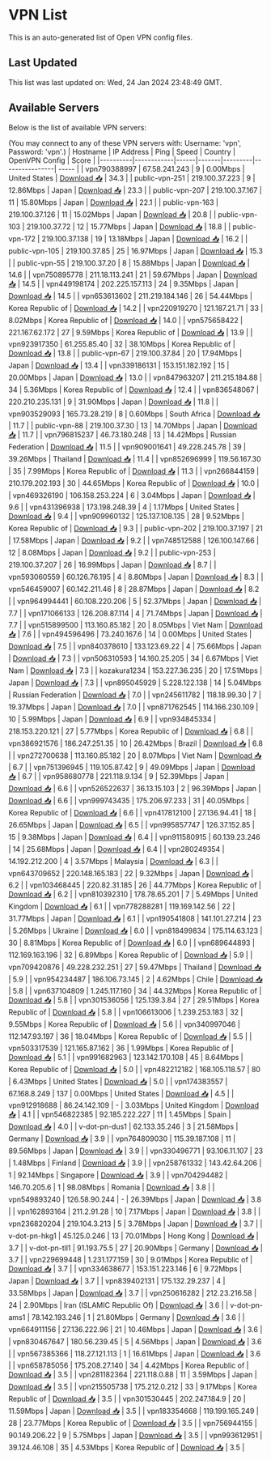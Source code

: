 # VPN List

This is an auto-generated list of Open VPN config files.

## Last Updated

This list was last updated on: Wed, 24 Jan 2024 23:48:49 GMT.

## Available Servers

Below is the list of available VPN servers:

(You may connect to any of these VPN servers with: Username: 'vpn', Password: 'vpn'.)
| Hostname | IP Address | Ping | Speed | Country | OpenVPN Config | Score |
|----------|------------|------|-------|---------|----------------| ----- |
| vpn790388997 | 67.58.241.243 | 9 | 0.00Mbps | United States | [Download 📥](./configs/server_0_US.ovpn) | 34.3 |
| public-vpn-251 | 219.100.37.223 | 9 | 12.86Mbps | Japan | [Download 📥](./configs/server_1_JP.ovpn) | 23.3 |
| public-vpn-207 | 219.100.37.167 | 11 | 15.80Mbps | Japan | [Download 📥](./configs/server_2_JP.ovpn) | 22.1 |
| public-vpn-163 | 219.100.37.126 | 11 | 15.02Mbps | Japan | [Download 📥](./configs/server_3_JP.ovpn) | 20.8 |
| public-vpn-103 | 219.100.37.72 | 12 | 15.77Mbps | Japan | [Download 📥](./configs/server_4_JP.ovpn) | 18.8 |
| public-vpn-172 | 219.100.37.138 | 19 | 13.18Mbps | Japan | [Download 📥](./configs/server_5_JP.ovpn) | 16.2 |
| public-vpn-105 | 219.100.37.85 | 25 | 16.97Mbps | Japan | [Download 📥](./configs/server_6_JP.ovpn) | 15.3 |
| public-vpn-55 | 219.100.37.20 | 8 | 15.88Mbps | Japan | [Download 📥](./configs/server_7_JP.ovpn) | 14.6 |
| vpn750895778 | 211.18.113.241 | 21 | 59.67Mbps | Japan | [Download 📥](./configs/server_8_JP.ovpn) | 14.5 |
| vpn449198174 | 202.225.157.113 | 24 | 9.35Mbps | Japan | [Download 📥](./configs/server_9_JP.ovpn) | 14.5 |
| vpn653613602 | 211.219.184.146 | 26 | 54.44Mbps | Korea Republic of | [Download 📥](./configs/server_10_KR.ovpn) | 14.2 |
| vpn220919270 | 121.187.21.71 | 33 | 8.02Mbps | Korea Republic of | [Download 📥](./configs/server_11_KR.ovpn) | 14.0 |
| vpn575658422 | 221.167.62.172 | 27 | 9.59Mbps | Korea Republic of | [Download 📥](./configs/server_12_KR.ovpn) | 13.9 |
| vpn923917350 | 61.255.85.40 | 32 | 38.10Mbps | Korea Republic of | [Download 📥](./configs/server_13_KR.ovpn) | 13.8 |
| public-vpn-67 | 219.100.37.84 | 20 | 17.94Mbps | Japan | [Download 📥](./configs/server_14_JP.ovpn) | 13.4 |
| vpn339186131 | 153.151.182.192 | 15 | 20.00Mbps | Japan | [Download 📥](./configs/server_15_JP.ovpn) | 13.0 |
| vpn847963207 | 211.215.184.88 | 34 | 5.36Mbps | Korea Republic of | [Download 📥](./configs/server_16_KR.ovpn) | 12.4 |
| vpn836548067 | 220.210.235.131 | 9 | 31.90Mbps | Japan | [Download 📥](./configs/server_17_JP.ovpn) | 11.8 |
| vpn903529093 | 165.73.28.219 | 8 | 0.60Mbps | South Africa | [Download 📥](./configs/server_18_ZA.ovpn) | 11.7 |
| public-vpn-88 | 219.100.37.30 | 13 | 14.70Mbps | Japan | [Download 📥](./configs/server_19_JP.ovpn) | 11.7 |
| vpn796815237 | 46.73.180.248 | 13 | 14.42Mbps | Russian Federation | [Download 📥](./configs/server_20_RU.ovpn) | 11.5 |
| vpn909001641 | 49.228.245.78 | 39 | 39.26Mbps | Thailand | [Download 📥](./configs/server_21_TH.ovpn) | 11.4 |
| vpn852696999 | 119.56.167.30 | 35 | 7.99Mbps | Korea Republic of | [Download 📥](./configs/server_22_KR.ovpn) | 11.3 |
| vpn266844159 | 210.179.202.193 | 30 | 44.65Mbps | Korea Republic of | [Download 📥](./configs/server_23_KR.ovpn) | 10.0 |
| vpn469326190 | 106.158.253.224 | 6 | 3.04Mbps | Japan | [Download 📥](./configs/server_24_JP.ovpn) | 9.6 |
| vpn431396938 | 173.198.248.39 | 4 | 1.17Mbps | United States | [Download 📥](./configs/server_25_US.ovpn) | 9.4 |
| vpn909960132 | 125.137.108.135 | 28 | 9.52Mbps | Korea Republic of | [Download 📥](./configs/server_26_KR.ovpn) | 9.3 |
| public-vpn-202 | 219.100.37.197 | 21 | 17.58Mbps | Japan | [Download 📥](./configs/server_27_JP.ovpn) | 9.2 |
| vpn748512588 | 126.100.147.66 | 12 | 8.08Mbps | Japan | [Download 📥](./configs/server_28_JP.ovpn) | 9.2 |
| public-vpn-253 | 219.100.37.207 | 26 | 16.99Mbps | Japan | [Download 📥](./configs/server_29_JP.ovpn) | 8.7 |
| vpn593060559 | 60.126.76.195 | 4 | 8.80Mbps | Japan | [Download 📥](./configs/server_30_JP.ovpn) | 8.3 |
| vpn546459007 | 60.142.211.46 | 8 | 28.87Mbps | Japan | [Download 📥](./configs/server_31_JP.ovpn) | 8.2 |
| vpn964994441 | 60.108.220.206 | 5 | 52.37Mbps | Japan | [Download 📥](./configs/server_32_JP.ovpn) | 7.7 |
| vpn171066133 | 126.208.87.114 | 4 | 71.74Mbps | Japan | [Download 📥](./configs/server_33_JP.ovpn) | 7.7 |
| vpn515899500 | 113.160.85.182 | 20 | 8.05Mbps | Viet Nam | [Download 📥](./configs/server_34_VN.ovpn) | 7.6 |
| vpn494596496 | 73.240.167.6 | 14 | 0.00Mbps | United States | [Download 📥](./configs/server_35_US.ovpn) | 7.5 |
| vpn840378610 | 133.123.69.22 | 4 | 75.66Mbps | Japan | [Download 📥](./configs/server_36_JP.ovpn) | 7.3 |
| vpn506310593 | 14.160.25.205 | 34 | 6.67Mbps | Viet Nam | [Download 📥](./configs/server_37_VN.ovpn) | 7.3 |
| kozakura1234 | 153.227.36.235 | 20 | 17.51Mbps | Japan | [Download 📥](./configs/server_38_JP.ovpn) | 7.3 |
| vpn895045929 | 5.228.122.138 | 14 | 5.04Mbps | Russian Federation | [Download 📥](./configs/server_39_RU.ovpn) | 7.0 |
| vpn245611782 | 118.18.99.30 | 7 | 19.37Mbps | Japan | [Download 📥](./configs/server_40_JP.ovpn) | 7.0 |
| vpn871762545 | 114.166.230.109 | 10 | 5.99Mbps | Japan | [Download 📥](./configs/server_41_JP.ovpn) | 6.9 |
| vpn934845334 | 218.153.220.121 | 27 | 5.77Mbps | Korea Republic of | [Download 📥](./configs/server_42_KR.ovpn) | 6.8 |
| vpn386921576 | 186.247.251.35 | 10 | 26.42Mbps | Brazil | [Download 📥](./configs/server_43_BR.ovpn) | 6.8 |
| vpn272700638 | 113.160.85.182 | 20 | 8.07Mbps | Viet Nam | [Download 📥](./configs/server_44_VN.ovpn) | 6.7 |
| vpn751396945 | 119.105.87.42 | 9 | 49.09Mbps | Japan | [Download 📥](./configs/server_45_JP.ovpn) | 6.7 |
| vpn958680778 | 221.118.9.134 | 9 | 52.39Mbps | Japan | [Download 📥](./configs/server_46_JP.ovpn) | 6.6 |
| vpn526522637 | 36.13.15.103 | 2 | 96.39Mbps | Japan | [Download 📥](./configs/server_47_JP.ovpn) | 6.6 |
| vpn999743435 | 175.206.97.233 | 31 | 40.05Mbps | Korea Republic of | [Download 📥](./configs/server_48_KR.ovpn) | 6.6 |
| vpn417812100 | 27.136.94.41 | 18 | 26.65Mbps | Japan | [Download 📥](./configs/server_49_JP.ovpn) | 6.5 |
| vpn995857747 | 126.37.152.85 | 15 | 9.38Mbps | Japan | [Download 📥](./configs/server_50_JP.ovpn) | 6.4 |
| vpn911580915 | 60.139.23.246 | 14 | 25.68Mbps | Japan | [Download 📥](./configs/server_51_JP.ovpn) | 6.4 |
| vpn280249354 | 14.192.212.200 | 4 | 3.57Mbps | Malaysia | [Download 📥](./configs/server_52_MY.ovpn) | 6.3 |
| vpn643709652 | 220.148.165.183 | 22 | 9.32Mbps | Japan | [Download 📥](./configs/server_53_JP.ovpn) | 6.2 |
| vpn103468445 | 220.82.31.185 | 26 | 44.77Mbps | Korea Republic of | [Download 📥](./configs/server_54_KR.ovpn) | 6.2 |
| vpn810392310 | 178.78.65.201 | 7 | 5.49Mbps | United Kingdom | [Download 📥](./configs/server_55_GB.ovpn) | 6.1 |
| vpn778288281 | 119.169.142.56 | 22 | 31.77Mbps | Japan | [Download 📥](./configs/server_56_JP.ovpn) | 6.1 |
| vpn190541808 | 141.101.27.214 | 23 | 5.26Mbps | Ukraine | [Download 📥](./configs/server_57_UA.ovpn) | 6.0 |
| vpn818499834 | 175.114.63.123 | 30 | 8.81Mbps | Korea Republic of | [Download 📥](./configs/server_58_KR.ovpn) | 6.0 |
| vpn689644893 | 112.169.163.196 | 32 | 6.89Mbps | Korea Republic of | [Download 📥](./configs/server_59_KR.ovpn) | 5.9 |
| vpn709420876 | 49.228.232.251 | 27 | 59.47Mbps | Thailand | [Download 📥](./configs/server_60_TH.ovpn) | 5.9 |
| vpn954234487 | 186.106.73.145 | 2 | 4.62Mbps | Chile | [Download 📥](./configs/server_61_CL.ovpn) | 5.8 |
| vpn637104809 | 1.245.117.160 | 34 | 44.32Mbps | Korea Republic of | [Download 📥](./configs/server_62_KR.ovpn) | 5.8 |
| vpn301536056 | 125.139.3.84 | 27 | 29.51Mbps | Korea Republic of | [Download 📥](./configs/server_63_KR.ovpn) | 5.8 |
| vpn106613006 | 1.239.253.183 | 32 | 9.55Mbps | Korea Republic of | [Download 📥](./configs/server_64_KR.ovpn) | 5.6 |
| vpn340997046 | 112.147.93.197 | 36 | 18.04Mbps | Korea Republic of | [Download 📥](./configs/server_65_KR.ovpn) | 5.5 |
| vpn503317539 | 121.165.87.162 | 36 | 1.99Mbps | Korea Republic of | [Download 📥](./configs/server_66_KR.ovpn) | 5.1 |
| vpn991682963 | 123.142.170.108 | 45 | 8.64Mbps | Korea Republic of | [Download 📥](./configs/server_67_KR.ovpn) | 5.0 |
| vpn482212182 | 168.105.118.57 | 80 | 6.43Mbps | United States | [Download 📥](./configs/server_68_US.ovpn) | 5.0 |
| vpn174383557 | 67.168.8.249 | 137 | 0.00Mbps | United States | [Download 📥](./configs/server_69_US.ovpn) | 4.5 |
| vpn912918688 | 86.24.142.109 | - | 3.03Mbps | United Kingdom | [Download 📥](./configs/server_70_GB.ovpn) | 4.1 |
| vpn546822385 | 92.185.222.227 | 11 | 1.45Mbps | Spain | [Download 📥](./configs/server_71_ES.ovpn) | 4.0 |
| v-dot-pn-dus1 | 62.133.35.246 | 3 | 21.58Mbps | Germany | [Download 📥](./configs/server_72_DE.ovpn) | 3.9 |
| vpn764809030 | 115.39.187.108 | 11 | 89.56Mbps | Japan | [Download 📥](./configs/server_73_JP.ovpn) | 3.9 |
| vpn330496771 | 93.106.11.107 | 23 | 1.48Mbps | Finland | [Download 📥](./configs/server_74_FI.ovpn) | 3.9 |
| vpn258761332 | 143.42.64.206 | 1 | 92.14Mbps | Singapore | [Download 📥](./configs/server_75_SG.ovpn) | 3.9 |
| vpn704294482 | 146.70.205.6 | 1 | 98.08Mbps | Romania | [Download 📥](./configs/server_76_RO.ovpn) | 3.8 |
| vpn549893240 | 126.58.90.244 | - | 26.39Mbps | Japan | [Download 📥](./configs/server_77_JP.ovpn) | 3.8 |
| vpn162893164 | 211.2.91.28 | 10 | 7.17Mbps | Japan | [Download 📥](./configs/server_78_JP.ovpn) | 3.8 |
| vpn236820204 | 219.104.3.213 | 5 | 3.78Mbps | Japan | [Download 📥](./configs/server_79_JP.ovpn) | 3.7 |
| v-dot-pn-hkg1 | 45.125.0.246 | 13 | 70.01Mbps | Hong Kong | [Download 📥](./configs/server_80_HK.ovpn) | 3.7 |
| v-dot-pn-tll1 | 91.193.75.5 | 27 | 20.90Mbps | Germany | [Download 📥](./configs/server_81_DE.ovpn) | 3.7 |
| vpn229699448 | 1.231.177.159 | 30 | 9.01Mbps | Korea Republic of | [Download 📥](./configs/server_82_KR.ovpn) | 3.7 |
| vpn334638677 | 153.151.223.146 | 6 | 9.72Mbps | Japan | [Download 📥](./configs/server_83_JP.ovpn) | 3.7 |
| vpn839402131 | 175.132.29.237 | 4 | 33.58Mbps | Japan | [Download 📥](./configs/server_84_JP.ovpn) | 3.7 |
| vpn250616282 | 212.23.216.58 | 24 | 2.90Mbps | Iran (ISLAMIC Republic Of) | [Download 📥](./configs/server_85_IR.ovpn) | 3.6 |
| v-dot-pn-ams1 | 78.142.193.246 | 1 | 21.80Mbps | Germany | [Download 📥](./configs/server_86_DE.ovpn) | 3.6 |
| vpn664911156 | 27.136.222.96 | 21 | 10.46Mbps | Japan | [Download 📥](./configs/server_87_JP.ovpn) | 3.6 |
| vpn830467647 | 180.56.239.45 | 5 | 4.56Mbps | Japan | [Download 📥](./configs/server_88_JP.ovpn) | 3.6 |
| vpn567385366 | 118.27.121.113 | 1 | 16.61Mbps | Japan | [Download 📥](./configs/server_89_JP.ovpn) | 3.6 |
| vpn658785056 | 175.208.27.140 | 34 | 4.42Mbps | Korea Republic of | [Download 📥](./configs/server_90_KR.ovpn) | 3.5 |
| vpn281182364 | 221.118.0.88 | 11 | 3.59Mbps | Japan | [Download 📥](./configs/server_91_JP.ovpn) | 3.5 |
| vpn215505738 | 175.212.0.212 | 33 | 9.17Mbps | Korea Republic of | [Download 📥](./configs/server_92_KR.ovpn) | 3.5 |
| vpn301530445 | 202.247.184.9 | 20 | 11.59Mbps | Japan | [Download 📥](./configs/server_93_JP.ovpn) | 3.5 |
| vpn183354668 | 119.199.165.249 | 28 | 23.77Mbps | Korea Republic of | [Download 📥](./configs/server_94_KR.ovpn) | 3.5 |
| vpn756944155 | 90.149.206.22 | 9 | 5.75Mbps | Japan | [Download 📥](./configs/server_95_JP.ovpn) | 3.5 |
| vpn993612951 | 39.124.46.108 | 35 | 4.53Mbps | Korea Republic of | [Download 📥](./configs/server_96_KR.ovpn) | 3.5 |
